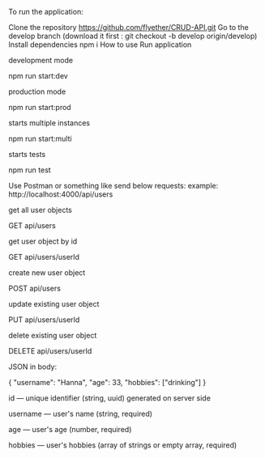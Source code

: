 
To run the application:

Clone the repository https://github.com/flyether/CRUD-API.git
Go to the develop branch (download it first : git checkout -b develop origin/develop)
Install dependencies
npm i
How to use
Run application

development mode

npm run start:dev

production mode

npm run start:prod

starts multiple instances

npm run start:multi

starts tests

npm run test

Use Postman or something like send below requests:
example: http://localhost:4000/api/users

get all user objects

GET api/users

get user object by id

GET api/users/userId

create new user object

POST api/users

update existing user object

PUT api/users/userId

delete existing user object

DELETE api/users/userId

JSON in body:

{
"username": "Hanna",
"age": 33,
"hobbies": ["drinking"]
}

id — unique identifier (string, uuid) generated on server side

username — user's name (string, required)

age — user's age (number, required)


hobbies — user's hobbies (array of strings or empty array, required)

